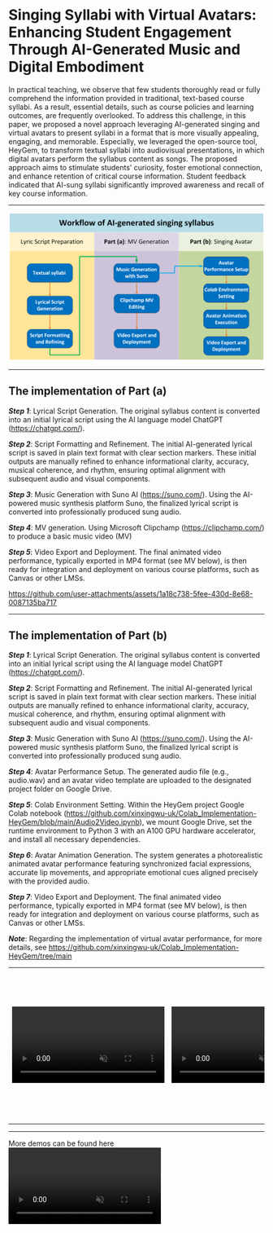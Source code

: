 # Singing Syllabi with Virtual Avatars: Enhancing Student Engagement Through AI-Generated Music and Digital Embodiment

In practical teaching, we observe that few students thoroughly read or fully comprehend the information provided in traditional, text-based course syllabi. As a result, essential details, such as course policies and learning outcomes, are frequently overlooked. To address this challenge, in this paper, we proposed a novel approach leveraging AI-generated singing and virtual avatars to present syllabi in a format that is more visually appealing, engaging, and memorable. Especially, we leveraged the open-source tool, HeyGem, to transform textual syllabi into audiovisual presentations, in which digital avatars perform the syllabus content as songs. The proposed approach aims to stimulate students’ curiosity, foster emotional connection, and enhance retention of critical course information. Student feedback indicated that AI-sung syllabi significantly improved awareness and recall of key course information. 

---

![image](./materials/Figure1.png)


---

## The implementation of Part (a)
***Step 1***: Lyrical Script Generation. The original syllabus content is converted into an initial lyrical script using the AI language model ChatGPT (https://chatgpt.com/). 

***Step 2***: Script Formatting and Refinement. The initial AI-generated lyrical script is saved in plain text format with clear section markers. These initial outputs are manually refined to enhance informational clarity, accuracy, musical coherence, and rhythm, ensuring optimal alignment with subsequent audio and visual components.

***Step 3***: Music Generation with Suno AI (https://suno.com/). Using the AI-powered music synthesis platform Suno, the finalized lyrical script is converted into professionally produced sung audio.

***Step 4***: MV generation. Using Microsoft Clipchamp (https://clipchamp.com/) to produce a basic music video (MV)

***Step 5***: Video Export and Deployment. The final animated video performance, typically exported in MP4 format (see MV below), is then ready for integration and deployment on various course platforms, such as Canvas or other LMSs.

https://github.com/user-attachments/assets/1a18c738-5fee-430d-8e68-0087135ba717

---
## The implementation of Part (b)

***Step 1***: Lyrical Script Generation. The original syllabus content is converted into an initial lyrical script using the AI language model ChatGPT (https://chatgpt.com/). 

***Step 2***: Script Formatting and Refinement. The initial AI-generated lyrical script is saved in plain text format with clear section markers. These initial outputs are manually refined to enhance informational clarity, accuracy, musical coherence, and rhythm, ensuring optimal alignment with subsequent audio and visual components.

***Step 3***: Music Generation with Suno AI (https://suno.com/). Using the AI-powered music synthesis platform Suno, the finalized lyrical script is converted into professionally produced sung audio.

***Step 4***: Avatar Performance Setup. The generated audio file (e.g., audio.wav) and an avatar video template are uploaded to the designated project folder on Google Drive.

***Step 5***: Colab Environment Setting.  Within the HeyGem project Google Colab notebook (https://github.com/xinxingwu-uk/Colab_Implementation-HeyGem/blob/main/Audio2Video.ipynb), we mount Google Drive, set the runtime environment to Python 3 with an A100 GPU hardware accelerator, and install all necessary dependencies.

***Step 6***: Avatar Animation Generation. The system generates a photorealistic animated avatar performance featuring synchronized facial expressions, accurate lip movements, and appropriate emotional cues aligned precisely with the provided audio.

***Step 7***: Video Export and Deployment. The final animated video performance, typically exported in MP4 format (see MV below), is then ready for integration and deployment on various course platforms, such as Canvas or other LMSs.

***Note***: Regarding the implementation of virtual avatar performance, for more details, see https://github.com/xinxingwu-uk/Colab_Implementation-HeyGem/tree/main

<table class="center">
<tr>
    <td height=300px style="border: none">
        <video controls loop src="https://github.com/user-attachments/assets/ba5b530c-6e80-4e07-a9fa-3aba12209205" muted="false"></video>
    </td>
    <td height=300px style="border: none">
        <video controls loop src="https://github.com/user-attachments/assets/9f2e267b-bdcd-47c1-a181-fc1b5afc9266" muted="false"></video>
    </td>
</tr>
</table>

<hr>

More demos can be found here
<video controls loop src="https://github.com/xinxingwu-uk/SSVA/blob/main/materials/CSE300Low.mp4" muted="false"></video>

